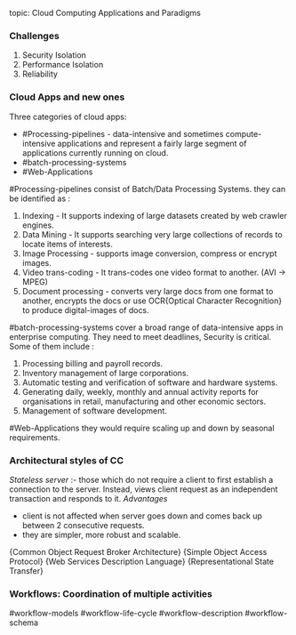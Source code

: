 topic: Cloud Computing Applications and Paradigms

### Challenges

1. Security Isolation
2. Performance Isolation
3. Reliability

### Cloud Apps and new ones

Three categories of cloud apps:
- #Processing-pipelines - data-intensive and sometimes compute-intensive applications and represent a fairly large segment of applications currently running on cloud.
- #batch-processing-systems
- #Web-Applications

#Processing-pipelines consist of Batch/Data Processing Systems.
they can be identified as :
1. Indexing - It supports indexing of large datasets created by web crawler engines.
2. Data Mining - It supports searching very large collections of records to locate items of interests.
3. Image Processing - supports image conversion, compress or encrypt images.
4. Video trans-coding - It trans-codes one video format to another. (AVI -> MPEG)
5. Document processing - converts very large docs from one format to another, encrypts the docs or use OCR{Optical Character Recognition} to produce digital-images of docs.

#batch-processing-systems cover a broad range of data-intensive apps in enterprise computing. They need to meet deadlines, Security is critical.
Some of them include :
1. Processing billing and payroll records.
2. Inventory management of large corporations.
3. Automatic testing and verification of software and hardware systems.
4. Generating daily, weekly, monthly and annual activity reports for organisations in retail, manufacturing and other economic sectors.
5. Management of software development.

#Web-Applications they would require scaling up and down by seasonal requirements.

### Architectural styles of CC

*Stateless server* :- those which do not require a client to first establish a connection to the server. Instead, views client request as an independent transaction and responds to it.
*Advantages* 
- client is not affected when server goes down and comes back up between 2 consecutive requests.
- they are simpler, more robust and scalable.

<COBRA> {Common Object Request Broker Architecture}
<SOAP> {Simple Object Access Protocol}
<WSDL> {Web Services Description Language}
<REST> {Representational State Transfer}

### Workflows: Coordination of multiple activities

#workflow-models
#workflow-life-cycle
#workflow-description
#workflow-schema



